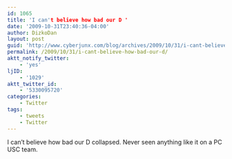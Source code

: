 ```yaml
---
id: 1065
title: 'I can't believe how bad our D '
date: '2009-10-31T23:40:36-04:00'
author: DizkoDan
layout: post
guid: 'http://www.cyberjunx.com/blog/archives/2009/10/31/i-cant-believe-how-bad-our-d/'
permalink: /2009/10/31/i-cant-believe-how-bad-our-d/
aktt_notify_twitter:
    - 'yes'
ljID:
    - '1029'
aktt_twitter_id:
    - '5330095720'
categories:
    - Twitter
tags:
    - tweets
    - Twitter
---
```


I can’t believe how bad our D collapsed. Never seen anything like it on a PC USC team.